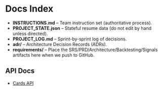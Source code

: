 # Docs Index

- **INSTRUCTIONS.md** – Team instruction set (authoritative process).
- **PROJECT_STATE.json** – Stateful resume data (do not edit by hand unless directed).
- **PROJECT_LOG.md** – Sprint-by-sprint log of decisions.
- **adr/** – Architecture Decision Records (ADRs).
- **requirements/** – Place the SRS/PRD/Architecture/Backtesting/Signals artifacts here when we push to GitHub.

## API Docs

- [Cards API](docs/API_CARDS.md)
